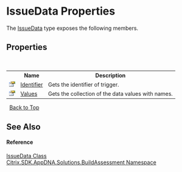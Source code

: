 # IssueData Properties
 

The <a href="4ae9c128-bf4a-7348-ea20-5a3e2c66dc7a">IssueData</a> type exposes the following members.


## Properties
&nbsp;<table><tr><th></th><th>Name</th><th>Description</th></tr><tr><td>![Public property](media/pubproperty.gif "Public property")</td><td><a href="156bbdc2-58d7-2d2d-ea8e-7a6983083dcf">Identifier</a></td><td>
Gets the identifier of trigger.</td></tr><tr><td>![Public property](media/pubproperty.gif "Public property")</td><td><a href="40564023-0957-cbc3-0ec7-95fa91f1c4a2">Values</a></td><td>
Gets the collection of the data values with names.</td></tr></table>&nbsp;
<a href="#issuedata-properties">Back to Top</a>

## See Also


#### Reference
<a href="4ae9c128-bf4a-7348-ea20-5a3e2c66dc7a">IssueData Class</a><br /><a href="853bdb50-ea5c-dc0d-0be0-7254b6c38034">Citrix.SDK.AppDNA.Solutions.BuildAssessment Namespace</a><br />